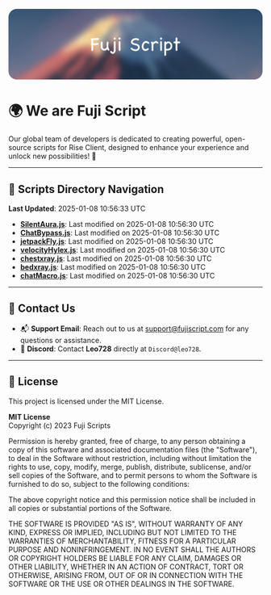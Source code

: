 ![Banner](.github/b.webp)

# 🌍 **We are Fuji Script**

Our global team of developers is dedicated to creating powerful, open-source scripts for Rise Client, designed to enhance your experience and unlock new possibilities! 🌟

---
<!-- SCRIPTS_NAVIGATION_START -->
## 📂 **Scripts Directory Navigation**

**Last Updated**: 2025-01-08 10:56:33 UTC

- **[SilentAura.js](scripts/SilentAura.js)**: Last modified on 2025-01-08 10:56:30 UTC
- **[ChatBypass.js](scripts/ChatBypass.js)**: Last modified on 2025-01-08 10:56:30 UTC
- **[jetpackFly.js](scripts/jetpackFly.js)**: Last modified on 2025-01-08 10:56:30 UTC
- **[velocityHylex.js](scripts/velocityHylex.js)**: Last modified on 2025-01-08 10:56:30 UTC
- **[chestxray.js](scripts/chestxray.js)**: Last modified on 2025-01-08 10:56:30 UTC
- **[bedxray.js](scripts/bedxray.js)**: Last modified on 2025-01-08 10:56:30 UTC
- **[chatMacro.js](scripts/chatMacro.js)**: Last modified on 2025-01-08 10:56:30 UTC

<!-- SCRIPTS_NAVIGATION_END -->

---

## 💬 **Contact Us**  
- 📬 **Support Email**: Reach out to us at [support@fujiscript.com](mailto:support@fujiscript.com) for any questions or assistance.  
- 💬 **Discord**: Contact **Leo728** directly at `Discord@leo728`.

---

## 📜 **License**

This project is licensed under the MIT License.  

**MIT License**  
Copyright (c) 2023 Fuji Scripts  

Permission is hereby granted, free of charge, to any person obtaining a copy of this software and associated documentation files (the "Software"), to deal in the Software without restriction, including without limitation the rights to use, copy, modify, merge, publish, distribute, sublicense, and/or sell copies of the Software, and to permit persons to whom the Software is furnished to do so, subject to the following conditions:  

The above copyright notice and this permission notice shall be included in all copies or substantial portions of the Software.  

THE SOFTWARE IS PROVIDED "AS IS", WITHOUT WARRANTY OF ANY KIND, EXPRESS OR IMPLIED, INCLUDING BUT NOT LIMITED TO THE WARRANTIES OF MERCHANTABILITY, FITNESS FOR A PARTICULAR PURPOSE AND NONINFRINGEMENT. IN NO EVENT SHALL THE AUTHORS OR COPYRIGHT HOLDERS BE LIABLE FOR ANY CLAIM, DAMAGES OR OTHER LIABILITY, WHETHER IN AN ACTION OF CONTRACT, TORT OR OTHERWISE, ARISING FROM, OUT OF OR IN CONNECTION WITH THE SOFTWARE OR THE USE OR OTHER DEALINGS IN THE SOFTWARE.  
